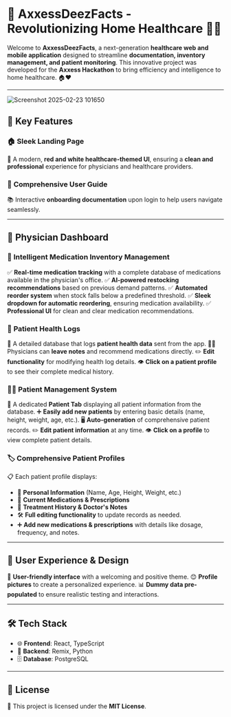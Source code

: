 # 🚀 AxxessDeezFacts - Revolutionizing Home Healthcare 🏥💡

Welcome to **AxxessDeezFacts**, a next-generation **healthcare web and mobile application** designed to streamline **documentation, inventory management, and patient monitoring**. This innovative project was developed for the **Axxess Hackathon** to bring efficiency and intelligence to home healthcare. 🏠❤️

---
![Screenshot 2025-02-23 101650](https://github.com/user-attachments/assets/d3319bc5-2ecf-49fb-93b9-bfc6f7af2f42)

## 🌟 Key Features

### 🏠 **Sleek Landing Page**
🎨 A modern, **red and white healthcare-themed UI**, ensuring a **clean and professional** experience for physicians and healthcare providers.

### 📖 **Comprehensive User Guide**
📚 Interactive **onboarding documentation** upon login to help users navigate seamlessly.

---

## 🏥 **Physician Dashboard**

### 💊 **Intelligent Medication Inventory Management**
✅ **Real-time medication tracking** with a complete database of medications available in the physician's office.
✅ **AI-powered restocking recommendations** based on previous demand patterns.
✅ **Automated reorder system** when stock falls below a predefined threshold.
✅ **Sleek dropdown for automatic reordering**, ensuring medication availability.
✅ **Professional UI** for clean and clear medication recommendations.

### 📜 **Patient Health Logs**
📝 A detailed database that logs **patient health data** sent from the app.
👨‍⚕️ Physicians can **leave notes** and recommend medications directly.
✏️ **Edit functionality** for modifying health log details.
👁️ **Click on a patient profile** to see their complete medical history.

### 👩‍⚕️ **Patient Management System**
📂 A dedicated **Patient Tab** displaying all patient information from the database.
➕ **Easily add new patients** by entering basic details (name, height, weight, age, etc.).
🖥️ **Auto-generation** of comprehensive patient records.
✏️ **Edit patient information** at any time.
👁️ **Click on a profile** to view complete patient details.

### 🏷️ **Comprehensive Patient Profiles**
📋 Each patient profile displays:
- 👤 **Personal Information** (Name, Age, Height, Weight, etc.)
- 💊 **Current Medications & Prescriptions**
- 📅 **Treatment History & Doctor's Notes**
- 🛠️ **Full editing functionality** to update records as needed.
- ➕ **Add new medications & prescriptions** with details like dosage, frequency, and notes.

---

## 🎨 **User Experience & Design**
🌟 **User-friendly interface** with a welcoming and positive theme.
😊 **Profile pictures** to create a personalized experience.
📊 **Dummy data pre-populated** to ensure realistic testing and interactions.

---

## 🛠️ **Tech Stack**
- 🌐 **Frontend**: React, TypeScript
- 🔗 **Backend**: Remix, Python
- 🗄️ **Database**: PostgreSQL

---

## 📜 **License**
📝 This project is licensed under the **MIT License**.
